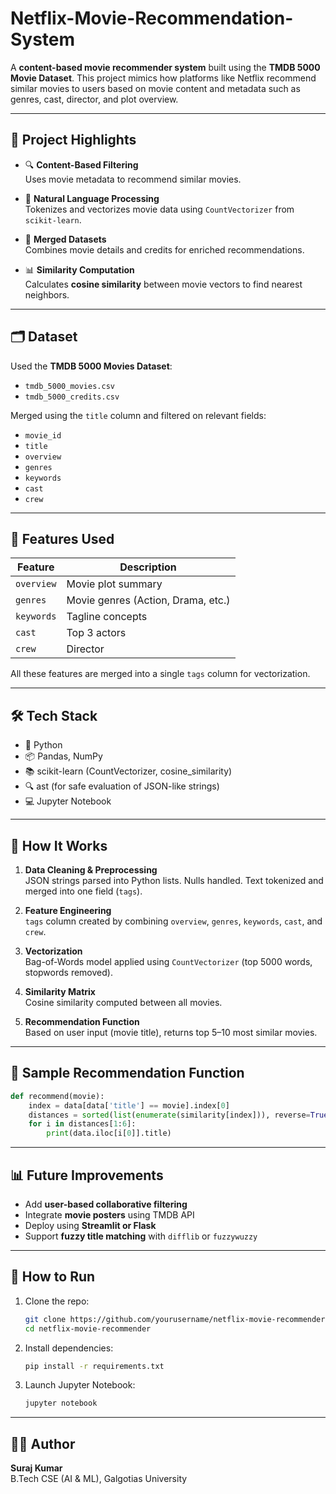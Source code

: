 # Netflix-Movie-Recommendation-System



A **content-based movie recommender system** built using the **TMDB 5000 Movie Dataset**. This project mimics how platforms like Netflix recommend similar movies to users based on movie content and metadata such as genres, cast, director, and plot overview.

---

## 📌 Project Highlights

- 🔍 **Content-Based Filtering**  
  Uses movie metadata to recommend similar movies.

- 🧠 **Natural Language Processing**  
  Tokenizes and vectorizes movie data using `CountVectorizer` from `scikit-learn`.

- 🤝 **Merged Datasets**  
  Combines movie details and credits for enriched recommendations.

- 📊 **Similarity Computation**  
  Calculates **cosine similarity** between movie vectors to find nearest neighbors.

---

## 🗂️ Dataset

Used the **TMDB 5000 Movies Dataset**:
- `tmdb_5000_movies.csv`
- `tmdb_5000_credits.csv`

Merged using the `title` column and filtered on relevant fields:
- `movie_id`
- `title`
- `overview`
- `genres`
- `keywords`
- `cast`
- `crew`

---

## 🔧 Features Used

| Feature    | Description |
|------------|-------------|
| `overview` | Movie plot summary |
| `genres`   | Movie genres (Action, Drama, etc.) |
| `keywords` | Tagline concepts |
| `cast`     | Top 3 actors |
| `crew`     | Director |

All these features are merged into a single `tags` column for vectorization.

---

## 🛠️ Tech Stack

- 🐍 Python
- 📦 Pandas, NumPy
- 📚 scikit-learn (CountVectorizer, cosine_similarity)
- 🔍 ast (for safe evaluation of JSON-like strings)
- 💻 Jupyter Notebook

---

## 🧠 How It Works

1. **Data Cleaning & Preprocessing**  
   JSON strings parsed into Python lists. Nulls handled. Text tokenized and merged into one field (`tags`).

2. **Feature Engineering**  
   `tags` column created by combining `overview`, `genres`, `keywords`, `cast`, and `crew`.

3. **Vectorization**  
   Bag-of-Words model applied using `CountVectorizer` (top 5000 words, stopwords removed).

4. **Similarity Matrix**  
   Cosine similarity computed between all movies.

5. **Recommendation Function**  
   Based on user input (movie title), returns top 5–10 most similar movies.

---

## 🚀 Sample Recommendation Function

```python
def recommend(movie):
    index = data[data['title'] == movie].index[0]
    distances = sorted(list(enumerate(similarity[index])), reverse=True, key=lambda x: x[1])
    for i in distances[1:6]:
        print(data.iloc[i[0]].title)
```

---

## 📊 Future Improvements

- Add **user-based collaborative filtering**
- Integrate **movie posters** using TMDB API
- Deploy using **Streamlit or Flask**
- Support **fuzzy title matching** with `difflib` or `fuzzywuzzy`

---

## 📁 How to Run

1. Clone the repo:
   ```bash
   git clone https://github.com/yourusername/netflix-movie-recommender.git
   cd netflix-movie-recommender
   ```

2. Install dependencies:
   ```bash
   pip install -r requirements.txt
   ```

3. Launch Jupyter Notebook:
   ```bash
   jupyter notebook
   ```

---

## 👨‍💻 Author

**Suraj Kumar**  
B.Tech CSE (AI & ML), Galgotias University
